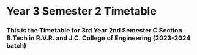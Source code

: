 # Year 3 Semester 2 Timetable

### This is the Timetable for 3rd Year 2nd Semester C Section B.Tech in R.V.R. and J.C. College of Engineering (2023-2024 batch)
